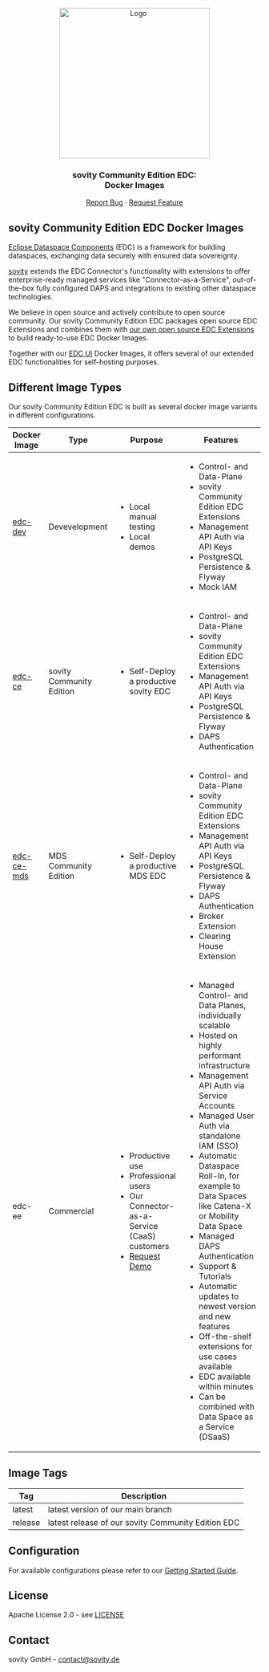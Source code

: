 <!-- PROJECT LOGO -->
<br />
<div align="center">
  <a href="https://github.com/sovity/edc-extensions">
    <img src="https://raw.githubusercontent.com/sovity/edc-ui/main/src/assets/images/sovity_logo.svg" alt="Logo" width="300">
  </a>

<h3 align="center">sovity Community Edition EDC:<br />Docker Images</h3>

  <p align="center">
    <a href="https://github.com/sovity/edc-extensions/issues/new?template=bug_report.md">Report Bug</a>
    ·
    <a href="https://github.com/sovity/edc-extensions/issues/new?template=feature_request.md">Request Feature</a>
  </p>
</div>

## sovity Community Edition EDC Docker Images

[Eclipse Dataspace Components](https://github.com/eclipse-edc) (EDC) is a framework
for building dataspaces, exchanging data securely with ensured data
sovereignty.

[sovity](https://sovity.de/) extends the EDC Connector's functionality with extensions to offer
enterprise-ready managed services like "Connector-as-a-Service", out-of-the-box fully configured DAPS
and integrations to existing other dataspace technologies.

We believe in open source and actively contribute to open source community. Our sovity Community Edition EDC packages
open source EDC Extensions and combines them with [our own open source EDC Extensions](../extensions) to build
ready-to-use EDC Docker Images.

Together with our [EDC UI](https://github.com/sovity/EDC-UI) Docker Images, it offers several of our extended EDC
functionalities for self-hosting purposes.

## Different Image Types

Our sovity Community Edition EDC is built as several docker image variants in different configurations.

| Docker Image                                                                     | Type                     | Purpose                                                                                                                                                     | Features                                                                                                                                                                                                                                                                                                                                                                                                                                                                                                                                                                                                                          |
|----------------------------------------------------------------------------------|--------------------------|-------------------------------------------------------------------------------------------------------------------------------------------------------------|-----------------------------------------------------------------------------------------------------------------------------------------------------------------------------------------------------------------------------------------------------------------------------------------------------------------------------------------------------------------------------------------------------------------------------------------------------------------------------------------------------------------------------------------------------------------------------------------------------------------------------------|
| [edc-dev](https://github.com/sovity/edc-extensions/pkgs/container/edc-dev)       | Devevelopment            | <ul><li>Local manual testing</li><li>Local demos</li></ul>                                                                                                  | <ul><li>Control- and Data-Plane</li><li>sovity Community Edition EDC Extensions</li><li>Management API Auth via API Keys</li><li>PostgreSQL Persistence & Flyway</li><li>Mock IAM</li></ul>                                                                                                                                                                                                                                                                                                                                                                                                                                       |
| [edc-ce](https://github.com/sovity/edc-extensions/pkgs/container/edc-ce)         | sovity Community Edition | <ul><li>Self-Deploy a productive sovity EDC</li></ul>                                                                                                       | <ul><li>Control- and Data-Plane</li><li>sovity Community Edition EDC Extensions</li><li>Management API Auth via API Keys</li><li>PostgreSQL Persistence & Flyway</li><li>DAPS Authentication</li></ul>                                                                                                                                                                                                                                                                                                                                                                                                                            |
| [edc-ce-mds](https://github.com/sovity/edc-extensions/pkgs/container/edc-ce-mds) | MDS Community Edition    | <ul><li>Self-Deploy a productive MDS EDC</li></ul>                                                                                                          | <ul><li>Control- and Data-Plane</li><li>sovity Community Edition EDC Extensions</li><li>Management API Auth via API Keys</li><li>PostgreSQL Persistence & Flyway</li><li>DAPS Authentication</li><li>Broker Extension</li><li>Clearing House Extension</li></ul>                                                                                                                                                                                                                                                                                                                                                                  |
| edc-ee                                                                           | Commercial               | <ul><li>Productive use</li><li>Professional users</li><li>Our Connector-as-a-Service (CaaS) customers</li><li>[Request Demo](mailto:contact@sovity.de)</ul> | <ul><li>Managed Control- and Data Planes, individually scalable</li><li>Hosted on highly performant infrastructure</li><li>Management API Auth via Service Accounts</li><li>Managed User Auth via standalone IAM (SSO)</li><li>Automatic Dataspace Roll-In, for example to Data Spaces like Catena-X or Mobility Data Space</li><li>Managed DAPS Authentication</li><li>Support &amp; Tutorials</li><li>Automatic updates to newest version and new features</li><li>Off-the-shelf extensions for use cases available</li><li>EDC available within minutes</li><li>Can be combined with Data Space as a Service (DSaaS)</li></ul> |

## Image Tags

| Tag     | Description                                        |
|---------|----------------------------------------------------|
| latest  | latest version of our main branch                  |
| release | latest release of our sovity Community Edition EDC |

## Configuration

For available configurations please refer to our [Getting Started Guide](../docs/getting-started/README.md).

## License

Apache License 2.0 - see [LICENSE](../LICENSE)

## Contact

sovity GmbH - contact@sovity.de
